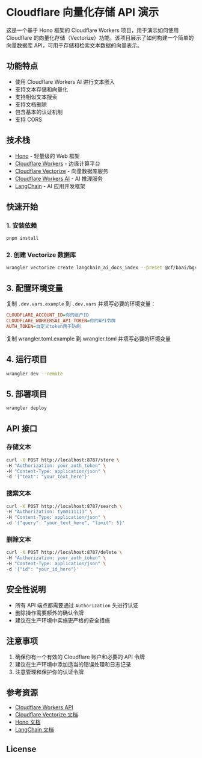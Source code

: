 # Cloudflare 向量化存储 API 演示

这是一个基于 Hono 框架的 Cloudflare Workers 项目，用于演示如何使用 Cloudflare 的向量化存储（Vectorize）功能。该项目展示了如何构建一个简单的向量数据库 API，可用于存储和检索文本数据的向量表示。

## 功能特点

- 使用 Cloudflare Workers AI 进行文本嵌入
- 支持文本存储和向量化
- 支持相似文本搜索
- 支持文档删除
- 包含基本的认证机制
- 支持 CORS

## 技术栈

- [Hono](https://hono.dev/) - 轻量级的 Web 框架
- [Cloudflare Workers](https://workers.cloudflare.com/) - 边缘计算平台
- [Cloudflare Vectorize](https://developers.cloudflare.com/vectorize/) - 向量数据库服务
- [Cloudflare Workers AI](https://developers.cloudflare.com/workers-ai/) - AI 推理服务
- [LangChain](https://js.langchain.com/) - AI 应用开发框架

## 快速开始

### 1. 安装依赖 

```bash
pnpm install
```


### 2. 创建 Vectorize 数据库

```bash
wrangler vectorize create langchain_ai_docs_index --preset @cf/baai/bge-base-en-v1.5
```

## 3. 配置环境变量

复制 `.dev.vars.example` 到 `.dev.vars` 并填写必要的环境变量：

```ini
CLOUDFLARE_ACCOUNT_ID=你的账户ID
CLOUDFLARE_WORKERSAI_API_TOKEN=你的API令牌
AUTH_TOKEN=自定义token用于防刷
```
复制 wrangler.toml.example 到 wrangler.toml 并填写必要的环境变量

## 4. 运行项目

```bash
wrangler dev --remote
```

## 5. 部署项目

```bash
wrangler deploy
```
## API 接口

### 存储文本

```bash
curl -X POST http://localhost:8787/store \
-H "Authorization: your_auth_token" \
-H "Content-Type: application/json" \
-d '{"text": "your_text_here"}'
```

### 搜索文本

```bash
curl -X POST http://localhost:8787/search \
-H "Authorization: tymm111111" \
-H "Content-Type: application/json" \
-d '{"query": "your_text_here", "limit": 5}'
```

### 删除文本

```bash
curl -X POST http://localhost:8787/delete \
-H "Authorization: your_auth_token" \
-H "Content-Type: application/json" \
-d '{"id": "your_id_here"}'
```


## 安全性说明

- 所有 API 端点都需要通过 `Authorization` 头进行认证
- 删除操作需要额外的确认令牌
- 建议在生产环境中实施更严格的安全措施

## 注意事项

1. 确保你有一个有效的 Cloudflare 账户和必要的 API 令牌
2. 建议在生产环境中添加适当的错误处理和日志记录
3. 注意管理和保护你的认证令牌

## 参考资源

- [Cloudflare Workers API](https://developers.cloudflare.com/workers-ai/get-started/rest-api/)
- [Cloudflare Vectorize 文档](https://developers.cloudflare.com/vectorize/)
- [Hono 文档](https://hono.dev/)
- [LangChain 文档](https://js.langchain.com/)

## License


